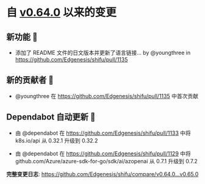 

# 自 [v0.64.0](https://github.com/Edgenesis/shifu/releases/tag/v0.64.0) 以来的变更

## 新功能 🎉

* 添加了 README 文件的日文版本并更新了语言链接… by @youngthree in https://github.com/Edgenesis/shifu/pull/1135

## 新的贡献者 🌟

* @youngthree 在 https://github.com/Edgenesis/shifu/pull/1135 中首次贡献

## Dependabot 自动更新 🤖

* 由 @dependabot 在 https://github.com/Edgenesis/shifu/pull/1133 中将 k8s.io/api 从 0.32.1 升级到 0.32.2

* 由 @dependabot 在 https://github.com/Edgenesis/shifu/pull/1129 中将 github.com/Azure/azure-sdk-for-go/sdk/ai/azopenai 从 0.7.1 升级到 0.7.2

**完整变更日志**: https://github.com/Edgenesis/shifu/compare/v0.64.0...v0.65.0

